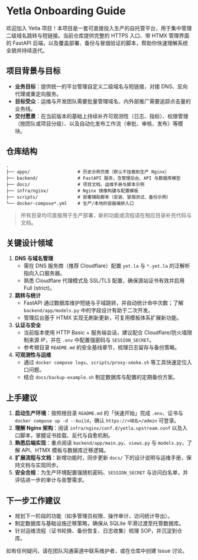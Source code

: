 # Yetla Onboarding Guide

欢迎加入 Yetla 项目！本项目是一套可直接投入生产的自托管平台，用于集中管理二级域名跳转与短链接。当前仓库提供完整的 HTTPS 入口、带 HTMX 管理界面的 FastAPI 后端，以及覆盖部署、备份与冒烟验证的脚本，帮助你快速理解系统全貌并持续迭代。

## 项目背景与目标
- **业务目标**：提供统一的平台管理自定义二级域名与短链接，对接 DNS、反向代理或重定向服务。
- **目标受众**：运维与开发团队需要批量管理域名、内外部推广需要追踪点击量的业务线。
- **交付愿景**：在当前版本的基础上持续补齐可观测性（日志、指标）、权限管理（按团队或项目分级）、以及自动化发布工作流（审批、审核、发布）等模块。

## 仓库结构

```
.
├── apps/                  # 历史示例页面（默认不挂载到生产 Nginx）
├── backend/               # FastAPI 服务，含管理后台、API 与数据库模型
├── docs/                  # 项目文档、运维手册与脚本示例
├── infra/nginx/           # Nginx 镜像构建与配置模板
├── scripts/               # 部署辅助脚本（安装、冒烟测试、备份示例）
└── docker-compose*.yml    # 生产/本地的容器编排入口
```

> 所有目录均可直接用于生产部署，新的功能或流程请在相应目录补充代码与文档。

## 关键设计领域

1. **DNS 与域名管理**
   - 需在 DNS 服务商（推荐 Cloudflare）配置 `yet.la` 与 `*.yet.la` 的泛解析指向入口服务器。
   - 熟悉 Cloudflare 代理模式及 SSL/TLS 配置，确保源站证书有效并启用 Full (strict)。
2. **跳转与统计**
   - FastAPI 通过数据库维护短链与子域跳转，并自动统计命中次数；了解 `backend/app/models.py` 中的字段设计有助于二次开发。
   - 管理后台基于 HTMX 实现无刷新更新，可复用模板体系扩展新功能。
3. **认证与安全**
   - 当前版本使用 HTTP Basic + 服务端会话，建议配合 Cloudflare/防火墙限制来源 IP，并在 `.env` 中配置强密码与 `SESSION_SECRET`。
   - 参考根目录 `README.md` 的安全基线章节，梳理日志留存与备份策略。
4. **可观测性与运维**
   - 通过 `docker compose logs`、`scripts/proxy-smoke.sh` 等工具快速定位入口问题。
   - 结合 `docs/backup-example.sh` 制定数据库与配置的定期备份方案。

## 上手建议
1. **启动生产环境**：按照根目录 `README.md` 的「快速开始」完成 `.env`、证书与 `docker compose up -d --build`，确认 `https://<域名>/admin` 可登录。
2. **理解 Nginx 架构**：阅读 `infra/nginx/conf.d/yetla.upstream.conf` 以及入口脚本，掌握证书挂载、反代与自愈机制。
3. **熟悉后端实现**：重点阅读 `backend/app/main.py`、`views.py` 与 `models.py`，了解 API、HTMX 模板与数据库迁移逻辑。
4. **扩展流程与文档**：新增功能时，同步更新 `docs/` 下的设计说明与运维手册，保持文档与实现同步。
5. **安全合规**：为生产环境配置强随机密码、`SESSION_SECRET` 与访问白名单，并评估进一步的审计与告警需求。

## 下一步工作建议
- 规划下一阶段的功能（如多管理员权限、操作审计、访问统计导出）。
- 制定数据库与基础设施迁移策略，确保从 SQLite 平滑过渡至托管数据库。
- 针对运维流程（证书轮换、备份恢复、日志收集）梳理 SOP，并沉淀到仓库。

如有任何疑问，请在团队沟通渠道中联系维护者，或在仓库中创建 Issue 讨论。
